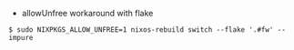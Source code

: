 - allowUnfree workaround with flake
```
$ sudo NIXPKGS_ALLOW_UNFREE=1 nixos-rebuild switch --flake '.#fw' --impure
```
